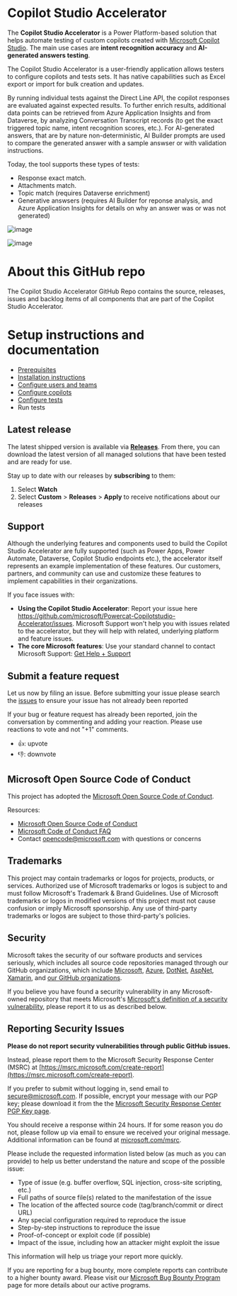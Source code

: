 # Copilot Studio Accelerator

The **Copilot Studio Accelerator** is a Power Platform-based solution that helps automate testing of custom copilots created with [Microsoft Copilot Studio](https://aka.ms/CopilotStudio).
The main use cases are **intent recognition accuracy** and **AI-generated answers testing**.  

The Copilot Studio Accelerator is a user-friendly application allows testers to configure copilots and tests sets. It has native capabilities such as Excel export or import for bulk creation and updates.

By running individual tests against the Direct Line API, the copilot responses are evaluated against expected results.
To further enrich results, additional data points can be retrieved from Azure Application Insights and from Dataverse, by analyzing Conversation Transcript records (to get the exact triggered topic name, intent recognition scores, etc.).
For AI-generated answers, that are by nature non-deterministic, AI Builder prompts are used to compare the generated answer with a sample answser or with validation instructions.

Today, the tool supports these types of tests:
- Response exact match.
- Attachments match.
- Topic match (requires Dataverse enrichment)
- Generative answsers (requires AI Builder for reponse analysis, and Azure Application Insights for details on why an answer was or was not generated)

![image](https://github.com/microsoft/Powercat-Copilotstudio-Accelerator/assets/37898885/939ed67f-f6f6-449f-8083-7054841f7e99)

![image](https://github.com/microsoft/Powercat-Copilotstudio-Accelerator/assets/37898885/2538026b-9c8e-4b2c-95f0-073239fd51af)

# About this GitHub repo

The Copilot Studio Accelerator GitHub Repo contains the source, releases, issues and backlog items of all components that are part of the Copilot Studio Accelerator.

# Setup instructions and documentation

- [Prerequisites](./PREREQUISITES.md)
- [Installation instructions](./INSTALLATION_INSTRUCTIONS.md)
- [Configure users and teams](/SETUP_USERS_AND_TEAMS.md)
- [Configure copilots](./CONFIGURE_COPILOTS.md)
- [Configure tests](./CONFIGURE_TESTS.md)
- Run tests

## Latest release

The latest shipped version is available via **[Releases](https://github.com/microsoft/Powercat-Copilotstudio-Accelerator/releases)**. From there, you can download the latest version of all managed solutions that have been tested and are ready for use. 

Stay up to date with our releases by **subscribing** to them: 
1. Select **Watch**
2. Select **Custom** > **Releases** > **Apply** to receive notifications about our releases

## Support

Although the underlying features and components used to build the Copilot Studio Accelerator are fully supported (such as Power Apps, Power Automate, Dataverse, Copilot Studio endpoints etc.), the accelerator itself represents an example implementation of these features. Our customers, partners, and community can use and customize these features to implement capabilities in their organizations.

If you face issues with:

- **Using the Copilot Studio Accelerator**: Report your issue here https://github.com/microsoft/Powercat-Copilotstudio-Accelerator/issues. Microsoft Support won't help you with issues related to the accelerator, but they will help with related, underlying platform and feature issues.
- **The core Microsoft features**: Use your standard channel to contact Microsoft Support: [Get Help + Support](https://learn.microsoft.com/en-us/power-platform/admin/get-help-support)

## Submit a feature request

Let us now by filing an issue. 
Before submitting your issue please search the [issues](https://github.com/microsoft/Powercat-Copilotstudio-Accelerator/issues) to ensure your issue has not already been reported

If your bug or feature request has already been reported, join the conversation by commenting and adding your reaction. Please use reactions to vote and not "+1" comments.
- 👍: upvote
- 👎: downvote

## Microsoft Open Source Code of Conduct

This project has adopted the [Microsoft Open Source Code of Conduct](https://opensource.microsoft.com/codeofconduct/).

Resources:

- [Microsoft Open Source Code of Conduct](https://opensource.microsoft.com/codeofconduct/)
- [Microsoft Code of Conduct FAQ](https://opensource.microsoft.com/codeofconduct/faq/)
- Contact [opencode@microsoft.com](mailto:opencode@microsoft.com) with questions or concerns

## Trademarks 

This project may contain trademarks or logos for projects, products, or services. Authorized use of Microsoft trademarks or logos is subject to and must follow Microsoft's Trademark & Brand Guidelines. Use of Microsoft trademarks or logos in modified versions of this project must not cause confusion or imply Microsoft sponsorship. Any use of third-party trademarks or logos are subject to those third-party's policies.

## Security

Microsoft takes the security of our software products and services seriously, which includes all source code repositories managed through our GitHub organizations, which include [Microsoft](https://github.com/Microsoft), [Azure](https://github.com/Azure), [DotNet](https://github.com/dotnet), [AspNet](https://github.com/aspnet), [Xamarin](https://github.com/xamarin), and [our GitHub organizations](https://opensource.microsoft.com/).

If you believe you have found a security vulnerability in any Microsoft-owned repository that meets Microsoft's [Microsoft's definition of a security vulnerability](https://docs.microsoft.com/en-us/previous-versions/tn-archive/cc751383(v=technet.10)), please report it to us as described below.

## Reporting Security Issues

**Please do not report security vulnerabilities through public GitHub issues.**

Instead, please report them to the Microsoft Security Response Center (MSRC) at [https://msrc.microsoft.com/create-report](https://msrc.microsoft.com/create-report).

If you prefer to submit without logging in, send email to [secure@microsoft.com](mailto:secure@microsoft.com).  If possible, encrypt your message with our PGP key; please download it from the the [Microsoft Security Response Center PGP Key page](https://www.microsoft.com/en-us/msrc/pgp-key-msrc).

You should receive a response within 24 hours. If for some reason you do not, please follow up via email to ensure we received your original message. Additional information can be found at [microsoft.com/msrc](https://www.microsoft.com/msrc).

Please include the requested information listed below (as much as you can provide) to help us better understand the nature and scope of the possible issue:

  * Type of issue (e.g. buffer overflow, SQL injection, cross-site scripting, etc.)
  * Full paths of source file(s) related to the manifestation of the issue
  * The location of the affected source code (tag/branch/commit or direct URL)
  * Any special configuration required to reproduce the issue
  * Step-by-step instructions to reproduce the issue
  * Proof-of-concept or exploit code (if possible)
  * Impact of the issue, including how an attacker might exploit the issue

This information will help us triage your report more quickly.

If you are reporting for a bug bounty, more complete reports can contribute to a higher bounty award. Please visit our [Microsoft Bug Bounty Program](https://microsoft.com/msrc/bounty) page for more details about our active programs.
